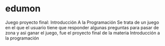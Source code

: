 # edumon
Juego proyecto final: Introducción A la Programación
Se trata de un juego en el que el usuario tiene que responder algunas preguntas para pasar de zona y asi ganar el juego, fue el proyecto final de la materia Introducción
a la programación
